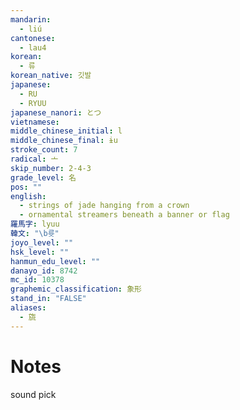 ```yaml
---
mandarin:
  - liú
cantonese:
  - lau4
korean:
  - 류
korean_native: 깃발
japanese:
  - RU
  - RYUU
japanese_nanori: とつ
vietnamese:
middle_chinese_initial: l
middle_chinese_final: ɨu
stroke_count: 7
radical: 亠
skip_number: 2-4-3
grade_level: 名
pos: ""
english:
  - strings of jade hanging from a crown
  - ornamental streamers beneath a banner or flag
羅馬字: lyuu
韓文: "\b륫"
joyo_level: ""
hsk_level: ""
hanmun_edu_level: ""
danayo_id: 8742
mc_id: 10378
graphemic_classification: 象形
stand_in: "FALSE"
aliases:
  - 旒
---
```


# Notes
sound pick
